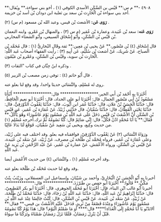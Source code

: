 ٤٩٠٨ -** م س:** قَيْس بن السَّكَنِ الأسدي الكوفي (١) ، أخو بني سواءة،** ويُقال:** أحد بني سواءة بْن الْحَارِث بْن سعد بن ثعلبة ابن دودان بْن أسد بْن خزيمة.

**رَوَى عَن:** الأشعث بْن قيس، وعبد الله بْن مسعود (م س) (٢) .

**رَوَى عَنه:** سعد بْن عُبَيدة، وعمارة بْن عُمَير (م س (٣) ، والمنهال بْن عَمْرو، وابنه النعمان بْن قَيْس بْن السَّكَنِ، وأَبُو إِسْحَاق السبيعي، وأَبُو الشعثاء المحاربي.

قال إِسْحَاق (٤) بْن مَنْصُور،** عَنْ يحيى بْن مَعِين:** ثقة.وقَال البُخارِيُّ (١) : قال مُحَمَّد بْن الصباح، عَنْ شَرِيك، عَنْ أشعث بْن سُلَيْم، عَن أَبِيهِ (٣) : رأيت الفقهاء أصحاب عَبد اللَّهِ: الْحَارِث بْن سويد، وقَيْس بْن السَّكَنِ، وعَمْرو بْن مَيْمُون.

وذكره ابنُ حِبَّان في كتاب "الثقات (٣) .

قال أَبُو حاتم (٤) : توفي زمن مصعب بْن الزبير (٥) .

روى له مُسْلِم، والنَّسَائي حديثا واحدا، وقد وقع لنا بعلو عنه.

أَخْبَرَنَا بِهِ أَحْمَد بْن أَبي الخير،****************** قال:****************** أَنْبَأَنَا مَسْعُودُ بْنُ أَبي مَنْصُورٍ الجمال، قال: أَخْبَرَنَا أبو علي الحداد، قال: أَخْبَرَنَا أبو نعيم الْحَافِظُ، قال: حَدَّثَنَا الْحَسَنُ بْنُ علان، قال: حَدَّثَنَا عُمَر ابن أَيُّوبَ، قال: حَدَّثَنَا يَعْقُوبُ الدَّوْرَقِيُّ، قال: حَدَّثَنَا يَحْيَى الْقَطَّانُ، قال: حَدَّثَنَا سُفْيَانُ، قال حَدَّثَنِي زُبَيْدٌ، عَنْ عُمَارَة بْن عُمَير، عَنِ قَيْسِ بْنِ السَّكَنِ أَنَّ الأَشْعَثَ بْنَ قَيْسٍ دَخَلَ عَلَى عَبد اللَّهِ بْنِ مَسْعُودٍ يَوْمَ عَاشُورَاءَ وهُوَ يَأْكُلُ،** فَقَالَ:** يَا أَبَا مُحَمَّدٍ ادْنُ فَكُلْ، قال: إِنِّي صَائِمٌ قال: كُنَّا نَصُومُهُ ثُمَّ ترك.أخرجه مُسْلِم (١) من حديث وكِيع، ويحيى بْن سَعِيد عَنْ سُفْيَان، فَوَقَعَ لَنَا بَدَلا عَالِيًا.

ورَوَاهُ النَّسَائي (٢) عَنْ يَعْقُوب الدَّوْرَقِيّ، فوافقناه فيه بعلو. وقد اختلف فيه على زُبَيْد، وعلى عُمَارَة بْن عُمَير، فرواه مُحَمَّد بْن طَلْحَة بْن مصرف، عَنْ زُبَيْد، عَنْ سَعْد بْن عُبَيدة، عَنْ قَيْس بْن السَّكَنِ. ورواه الأَعْمَش، عَنْ عمارة بْن عُمَير، عَنْ عَبْد الرَّحْمَنِ بْن يَزِيد عَنْ عَبد اللَّهِ.

وقد أخرجه مُسْلِم (١) ، والنَّسَائي (٤) من حديث الأَعْمَش أيضا.

وقد وقع لنا حديث مُحَمَّد بْن طَلْحَة بعلو عنه.

أخبرنا بِهِ أَبُو الْحَسَنِ بْنُ الْبُخَارِيِّ، وأحمد بن شَيْبَانَ، وإسماعيل ابن العسقلاني، وزَيْنَبُ بِنْتُ مَكِّيٍّ،** قَالُوا:** أَخْبَرَنَا أبو حفص بن طَبَرْزَذَ،************** قال:************** أخبرنا أَبُو غالب ابْن البناء، قال: أَخْبَرَنَا أبو مُحَمَّد الجوهري، قال: أَخْبَرَنَا أبو بكر القَطِيعِيّ، قال: حَدَّثَنَا إِبْرَاهِيمُ بْنُ عَبد اللَّهِ، قال: حَدَّثَنَا عَبد اللَّهِ بْنُ رَجَاءَ، قال: حَدَّثَنَا مُحَمَّدُ بْنُ طَلْحَةَ، عَنْ زُبَيْدٍ، عَنْ سَعْد بْن عُبَيدة، عَنْ قَيْسِ بْنِ السَّكَنِ، قال: كُنْتُ جَالِسًا عِنْدَ عَبد اللَّهِ بْنِ مَسْعُودٍ يَوْمَ عَاشُورَاءَ وعِنْدَهُ قَصْعَةٌ مِنْ ثَرِيدٍ، فَدَخَلَ عَلَيْهِ الأَشْعَثُ بن قيس،** فقال:** ألاتَدْنُو يَا أَبَا مُحَمَّدٍ إِلَى الْغَدَاءِ؟**** قال:**** أَوَ مَا صُمْتُمُ الْيَوْمَ؟ قال: هَذَا يَوْمٌ كُنَّا نَصُومُهُ قَبْلَ أَنْ يَنْزِلَ رَمَضَانُ، فَلَمَّا نَزَلَ رَمَضَانُ صُمْنَاهُ وتَرَكْنَا مَا سِوَاهُ.
